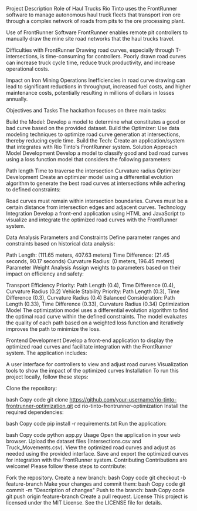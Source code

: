 Project Description
Role of Haul Trucks
Rio Tinto uses the FrontRunner software to manage autonomous haul truck fleets that transport iron ore through a complex network of roads from pits to the ore processing plant.

Use of FrontRunner Software
FrontRunner enables remote pit controllers to manually draw the mine site road networks that the haul trucks travel.

Difficulties with FrontRunner
Drawing road curves, especially through T-intersections, is time-consuming for controllers. Poorly drawn road curves can increase truck cycle time, reduce truck productivity, and increase operational costs.

Impact on Iron Mining Operations
Inefficiencies in road curve drawing can lead to significant reductions in throughput, increased fuel costs, and higher maintenance costs, potentially resulting in millions of dollars in losses annually.

Objectives and Tasks
The hackathon focuses on three main tasks:

Build the Model: Develop a model to determine what constitutes a good or bad curve based on the provided dataset.
Build the Optimizer: Use data modeling techniques to optimize road curve generation at intersections, thereby reducing cycle time.
Build the Tech: Create an application/system that integrates with Rio Tinto's FrontRunner system.
Solution Approach
Model Development
Develop a model to classify good and bad road curves using a loss function model that considers the following parameters:

Path length
Time to traverse the intersection
Curvature radius
Optimizer Development
Create an optimizer model using a differential evolution algorithm to generate the best road curves at intersections while adhering to defined constraints:

Road curves must remain within intersection boundaries.
Curves must be a certain distance from intersection edges and adjacent curves.
Technology Integration
Develop a front-end application using HTML and JavaScript to visualize and integrate the optimized road curves with the FrontRunner system.

Data Analysis
Parameters and Constraints
Define parameter ranges and constraints based on historical data analysis:

Path Length: (111.65 meters, 407.63 meters)
Time Difference: (21.45 seconds, 90.17 seconds)
Curvature Radius: (0 meters, 196.45 meters)
Parameter Weight Analysis
Assign weights to parameters based on their impact on efficiency and safety:

Transport Efficiency Priority: Path Length (0.4), Time Difference (0.4), Curvature Radius (0.2)
Vehicle Stability Priority: Path Length (0.3), Time Difference (0.3), Curvature Radius (0.4)
Balanced Consideration: Path Length (0.33), Time Difference (0.33), Curvature Radius (0.34)
Optimization Model
The optimization model uses a differential evolution algorithm to find the optimal road curve within the defined constraints. The model evaluates the quality of each path based on a weighted loss function and iteratively improves the path to minimize the loss.

Frontend Development
Develop a front-end application to display the optimized road curves and facilitate integration with the FrontRunner system. The application includes:

A user interface for controllers to view and adjust road curves
Visualization tools to show the impact of the optimized curves
Installation
To run this project locally, follow these steps:

Clone the repository:

bash
Copy code
git clone https://github.com/your-username/rio-tinto-frontrunner-optimization.git
cd rio-tinto-frontrunner-optimization
Install the required dependencies:

bash
Copy code
pip install -r requirements.txt
Run the application:

bash
Copy code
python app.py
Usage
Open the application in your web browser.
Upload the dataset files (Intersections.csv and Truck_Movements.csv).
View the optimized road curves and adjust as needed using the provided interface.
Save and export the optimized curves for integration with the FrontRunner system.
Contributing
Contributions are welcome! Please follow these steps to contribute:

Fork the repository.
Create a new branch:
bash
Copy code
git checkout -b feature-branch
Make your changes and commit them:
bash
Copy code
git commit -m "Description of changes"
Push to the branch:
bash
Copy code
git push origin feature-branch
Create a pull request.
License
This project is licensed under the MIT License. See the LICENSE file for details.
